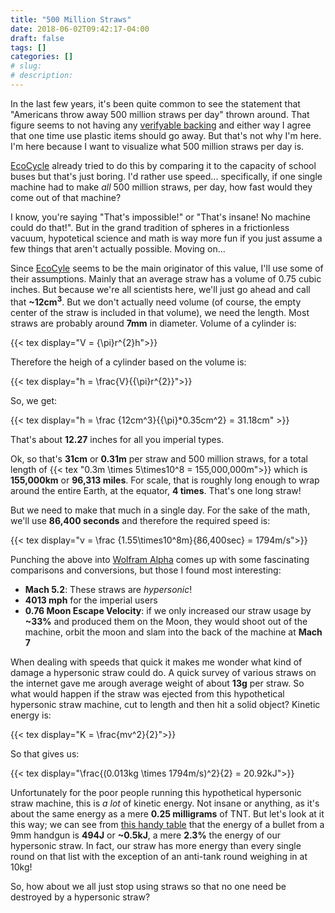 ```yaml
---
title: "500 Million Straws"
date: 2018-06-02T09:42:17-04:00
draft: false
tags: []
categories: []
# slug:
# description:
---
```


In the last few years, it's been quite common to see the statement that "Americans throw away 500 million straws per day" thrown around. That figure seems to not having any [verifyable backing][reason] and either way I agree that one time use plastic items should go away. But that's not why I'm here. I'm here because I want to visualize what 500 million straws per day is.

[EcoCycle][eco] already tried to do this by comparing it to the capacity of school buses but that's just boring. I'd rather use speed... specifically, if one single machine had to make *all* 500 million straws, per day, how fast would they come out of that machine?

<!--more-->

I know, you're saying "That's impossible!" or "That's insane! No machine could do that!". But in the grand tradition of spheres in a frictionless vacuum, hypotetical science and math is way more fun if you just assume a few things that aren't actually possible. Moving on...

Since [EcoCyle][eco] seems to be the main originator of this value, I'll use some of their assumptions. Mainly that an average straw has a volume of 0.75 cubic inches. But because we're all scientists here, we'll just go ahead and call that **~12cm<sup>3</sup>**. But we don't actually need volume (of course, the empty center of the straw is included in that volume), we need the length. Most straws are probably around **7mm** in diameter. Volume of a cylinder is:

{{< tex display="V = {\pi}r^{2}h">}}

Therefore the heigh of a cylinder based on the volume is:

{{< tex display="h = \frac{V}{{\pi}r^{2}}">}}

So, we get:

{{< tex display="h = \frac {12cm^3}{{\pi}*0.35cm^2} = 31.18cm" >}}

That's about **12.27** inches for all you imperial types.

Ok, so that's **31cm** or **0.31m** per straw and 500 million straws, for a total length of {{< tex "0.3m \times 5\times10^8 = 155,000,000m">}} which is **155,000km** or **96,313 miles**. For scale, that is roughly long enough to wrap around the entire Earth, at the equator, **4 times**. That's one long straw!

But we need to make that much in a single day. For the sake of the math, we'll use **86,400 seconds** and therefore the required speed is:

{{< tex display="v = \frac {1.55\times10^8m}{86,400sec} = 1794m/s">}}

Punching the above into [Wolfram Alpha][wolfram] comes up with some fascinating comparisons and conversions, but those I found most interesting:

- **Mach 5.2**: These straws are *hypersonic*!
- **4013 mph** for the imperial users
- **0.76 Moon Escape Velocity**: if we only increased our straw usage by **~33%** and produced them on the Moon, they would shoot out of the machine, orbit the moon and slam into the back of the machine at **Mach 7**

When dealing with speeds that quick it makes me wonder what kind of damage a hypersonic straw could do. A quick survey of various straws on the internet gave me arough average weight of about **13g** per straw. So what would happen if the straw was ejected from this hypothetical hypersonic straw machine, cut to length and then hit a solid object? Kinetic energy is:

{{< tex display="K = \frac{mv^2}{2}">}}

So that gives us:

{{< tex display="\frac{(0.013kg \times 1794m/s)^2}{2} = 20.92kJ">}}

Unfortunately for the poor people running this hypothetical hypersonic straw machine, this is *a lot* of kinetic energy. Not insane or anything, as it's about the same energy as a mere **0.25 milligrams** of TNT. But let's look at it this way; we can see from [this handy table][muzzle_energy] that the energy of a bullet from a 9mm handgun is **494J** or **~0.5kJ**, a mere **2.3%** the energy of our hypersonic straw. In fact, our straw has more energy than every single round on that list with the exception of an anti-tank round weighing in at 10kg!

So, how about we all just stop using straws so that no one need be destroyed by a hypersonic straw?


[reason]: http://reason.com/blog/2018/01/25/california-bill-would-criminalize-restau
[eco]: http://www.ecocycle.org/bestrawfree/faqs
[wolfram]: http://www.wolframalpha.com/input/?i=1.55e8+meters+%2F+86,400+seconds
[muzzle_energy]: https://en.wikipedia.org/wiki/Muzzle_energy#Typical_muzzle_energies_of_common_firearms_and_cartridges